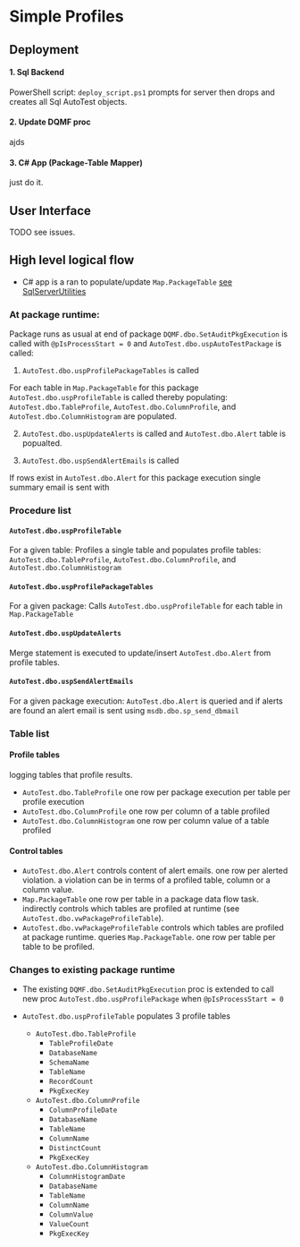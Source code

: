 # Simple Profiles

## Deployment

#### 1. **Sql Backend**

PowerShell script: `deploy_script.ps1` prompts for server then drops and creates all Sql AutoTest objects.

#### 2. **Update DQMF proc**

ajds 

#### 3. **C\# App (Package-Table Mapper)**

just do it.

## User Interface
TODO see issues.

## High level logical flow

- C\# app is a ran to populate/update `Map.PackageTable` [see SqlServerUtilities](https://github.com/grahamcrowell/SqlServerUtilities)

### At package runtime:

Package runs as usual at end of package `DQMF.dbo.SetAuditPkgExecution` is called with `@pIsProcessStart = 0` and `AutoTest.dbo.uspAutoTestPackage` is called:

1. `AutoTest.dbo.uspProfilePackageTables` is called

For each table in `Map.PackageTable` for this package `AutoTest.dbo.uspProfileTable` is called thereby populating: `AutoTest.dbo.TableProfile`, `AutoTest.dbo.ColumnProfile`, and `AutoTest.dbo.ColumnHistogram` are populated.

2. `AutoTest.dbo.uspUpdateAlerts` is called and `AutoTest.dbo.Alert` table is popualted.

3. `AutoTest.dbo.uspSendAlertEmails` is called

If rows exist in `AutoTest.dbo.Alert` for this package execution single summary email is sent with 

### Procedure list

#### `AutoTest.dbo.uspProfileTable`

For a given table: Profiles a single table and populates profile tables: `AutoTest.dbo.TableProfile`, `AutoTest.dbo.ColumnProfile`, and `AutoTest.dbo.ColumnHistogram`

#### `AutoTest.dbo.uspProfilePackageTables`

For a given package: Calls `AutoTest.dbo.uspProfileTable` for each table in `Map.PackageTable`

#### `AutoTest.dbo.uspUpdateAlerts`

Merge statement is executed to update/insert `AutoTest.dbo.Alert` from profile tables.

#### `AutoTest.dbo.uspSendAlertEmails`

For a given package execution: `AutoTest.dbo.Alert` is queried and if alerts are found an alert email is sent using `msdb.dbo.sp_send_dbmail`

### Table list

#### Profile tables
logging tables that profile results.

+ `AutoTest.dbo.TableProfile` one row per package execution per table per profile execution
+ `AutoTest.dbo.ColumnProfile` one row per column of a table profiled
+ `AutoTest.dbo.ColumnHistogram` one row per column value of a table profiled

#### Control tables

+ `AutoTest.dbo.Alert` controls content of alert emails.  one row per alerted violation.  a violation can be in terms of a profiled table, column or a column value.
+ `Map.PackageTable` one row per table in a package data flow task.  indirectly controls which tables are profiled at runtime (see `AutoTest.dbo.vwPackageProfileTable`).
+ `AutoTest.dbo.vwPackageProfileTable` controls which tables are profiled at package runtime.  queries `Map.PackageTable`.  one row per table per table to be profiled.

### Changes to existing package runtime

- The existing `DQMF.dbo.SetAuditPkgExecution` proc is extended to call new proc `AutoTest.dbo.uspProfilePackage` when `@pIsProcessStart = 0`

- `AutoTest.dbo.uspProfileTable` populates 3 profile tables
    + `AutoTest.dbo.TableProfile`
        * `TableProfileDate`
        * `DatabaseName`
        * `SchemaName`
        * `TableName`
        * `RecordCount`
        * `PkgExecKey`
    + `AutoTest.dbo.ColumnProfile`
        * `ColumnProfileDate`
        * `DatabaseName`
        * `TableName`
        * `ColumnName`
        * `DistinctCount`
        * `PkgExecKey`
    + `AutoTest.dbo.ColumnHistogram`
        * `ColumnHistogramDate`
        * `DatabaseName`
        * `TableName`
        * `ColumnName`
        * `ColumnValue`
        * `ValueCount`
        * `PkgExecKey`


